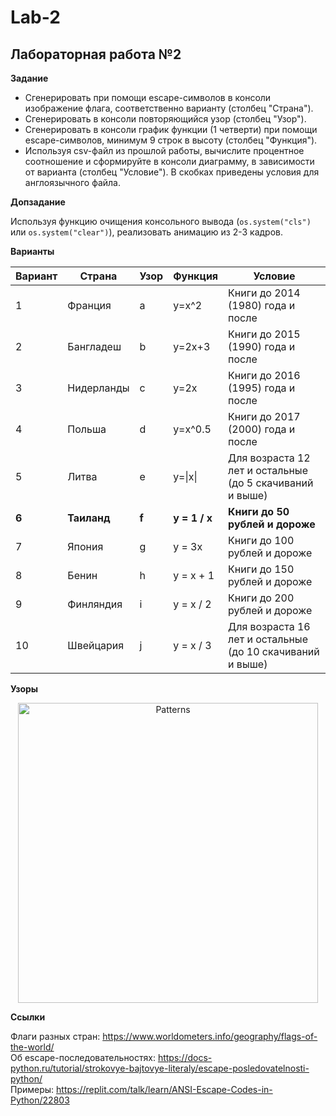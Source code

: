 # Lab-2
## Лабораторная работа №2

**Задание**

* Сгенерировать при помощи escape-символов в консоли изображение флага, соответственно варианту (столбец "Страна").
* Сгенерировать в консоли повторяющийся узор (столбец "Узор").
* Сгенерировать в консоли график функции (1 четверти) при помощи escape-символов, минимум 9 строк в высоту (столбец "Функция").
* Используя csv-файл из прошлой работы, вычислите процентное соотношение и сформируйте в консоли диаграмму, в зависимости от варианта (столбец "Условие"). В скобках приведены условия для англоязычного файла.

**Допзадание**

Используя функцию очищения консольного вывода (```os.system("cls")``` или ```os.system("clear")```), реализовать анимацию из 2-3 кадров.

**Варианты**

| Вариант | Страна | Узор | Функция | Условие |
| ------- | ------ | ---- | ------- | ------- |
| 1 | Франция | a | y=x^2 | Книги до 2014 (1980) года и после |
| 2 | Бангладеш | b | y=2x+3 | Книги до 2015 (1990) года и после |
| 3 | Нидерланды | c | y=2x | Книги до 2016 (1995) года и после |
| 4 | Польша | d | y=x^0.5 | Книги до 2017 (2000) года и после |
| 5 | Литва | e | y=\|x\| | Для возраста 12 лет и остальные (до 5 скачиваний и выше) |
| **6** | **Таиланд** | **f** | **y = 1 / x** | **Книги до 50 рублей и дороже** |
| 7 | Япония | g | y = 3x | Книги до 100 рублей и дороже |
| 8 | Бенин | h | y = x + 1 | Книги до 150 рублей и дороже |
| 9 | Финляндия | i | y = x / 2 | Книги до 200 рублей и дороже |
| 10 | Швейцария | j | y = x / 3 | Для возраста 16 лет и остальные (до 10 скачиваний и выше) |

**Узоры**

<p align="center">
  <img src="https://github.com/ITMOPython-2022/Lab-2/blob/main/lab2patterns.png" width="480" title="Patterns">
</p>

**Ссылки**

Флаги разных стран: https://www.worldometers.info/geography/flags-of-the-world/  
Об escape-последовательностях: https://docs-python.ru/tutorial/strokovye-bajtovye-literaly/escape-posledovatelnosti-python/  
Примеры: https://replit.com/talk/learn/ANSI-Escape-Codes-in-Python/22803

